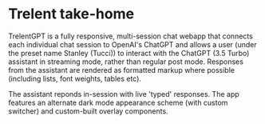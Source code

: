 # Trelent take-home

TrelentGPT is a fully responsive, multi-session chat webapp that connects each individual chat session to OpenAI's ChatGPT and allows a user (under the preset name Stanley (Tucci)) to interact with the ChatGPT (3.5 Turbo) assistant in streaming mode, rather than regular post mode. Responses from the assistant are rendered as formatted markup where possible (including lists, font weights, tables etc).

The assistant reponds in-session with live 'typed' responses. The app features an alternate dark mode appearance scheme (with custom switcher) and custom-built overlay components.
